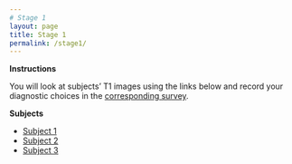```yaml
---
# Stage 1
layout: page
title: Stage 1
permalink: /stage1/
---
```


**Instructions**

You will look at subjects’ T1 images using the links below and record your diagnostic choices in the [corresponding survey](https://forms.gle/zgjRw9Q9NjX14agn7).

**Subjects**
- [Subject 1](/stages/stage1/subject1.html)
- [Subject 2](/stages/stage1/subject2.html)
- [Subject 3](/stages/stage1/subject3.html)
